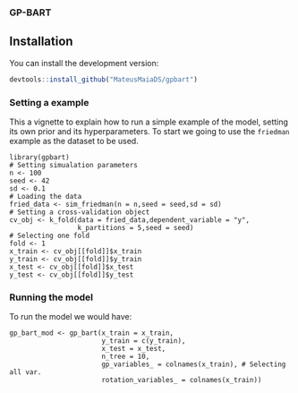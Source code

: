 ### GP-BART

## Installation

You can install the development version:

``` r
devtools::install_github("MateusMaiaDS/gpbart")
```


### Setting a example

This a vignette to explain how to run a simple example of the model, setting its own prior and its hyperparameters. To start we going to use the `friedman` example as the dataset to be used.

```{r setup, eval = FALSE}
library(gpbart)
# Setting simualation parameters
n <- 100
seed <- 42
sd <- 0.1
# Loading the data
fried_data <- sim_friedman(n = n,seed = seed,sd = sd)
# Setting a cross-validation object
cv_obj <- k_fold(data = fried_data,dependent_variable = "y",
                 k_partitions = 5,seed = seed)
# Selecting one fold
fold <- 1
x_train <- cv_obj[[fold]]$x_train
y_train <- cv_obj[[fold]]$y_train
x_test <- cv_obj[[fold]]$x_test
y_test <- cv_obj[[fold]]$y_test
```

### Running the model

To run the model we would have:

```{r, eval = FALSE}
gp_bart_mod <- gp_bart(x_train = x_train,
                       y_train = c(y_train),
                       x_test = x_test,
                       n_tree = 10,
                       gp_variables_ = colnames(x_train), # Selecting all var.
                       rotation_variables_ = colnames(x_train)) 
```
